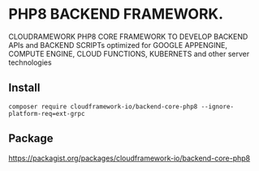 # PHP8 BACKEND FRAMEWORK.
CLOUDRAMEWORK PHP8 CORE FRAMEWORK TO DEVELOP BACKEND APIs and BACKEND SCRIPTs optimized for GOOGLE APPENGINE, COMPUTE ENGINE, CLOUD FUNCTIONS, KUBERNETS and other server technologies

## Install
```
composer require cloudframework-io/backend-core-php8 --ignore-platform-req=ext-grpc
```

## Package
https://packagist.org/packages/cloudframework-io/backend-core-php8 

